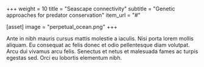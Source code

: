+++
weight = 10
title = "Seascape connectivity"
subtitle = "Genetic approaches for predator conservation"
item_url = "#"

[asset]
  image = "perpetual_ocean.png"
+++

Ante in nibh mauris cursus mattis molestie a iaculis. Nisi porta lorem mollis aliquam. Eu consequat ac felis donec et odio pellentesque diam volutpat. Arcu dui vivamus arcu felis. Senectus et netus et malesuada fames ac turpis egestas sed. Orci eu lobortis elementum nibh.
